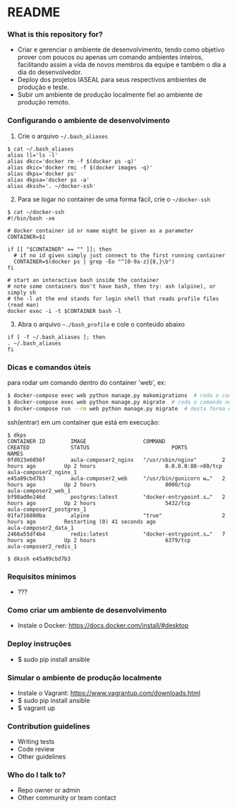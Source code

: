 # README #

### What is this repository for? ###

* Criar e gerenciar o ambiente de desenvolvimento, tendo como objetivo prover com poucos ou apenas um comando
ambientes inteiros, facilitando assim a vida de novos membros da equipe e também o dia a dia
do desenvolvedor.
* Deploy dos projetos IASEAL para seus respectivos ambientes de produção e teste.
* Subir um ambiente de produção localmente fiel ao ambiente de produção remoto.

### Configurando o ambiente de desenvolvimento ###

1. Crie o arquivo `~/.bash_aliases`

```ssh
$ cat ~/.bash_aliases
alias ll='ls -l'
alias dkcc='docker rm -f $(docker ps -q)'
alias dkic='docker rmi -f $(docker images -q)'
alias dkps='docker ps'
alias dkpsa='docker ps -a'
alias dkssh='. ~/docker-ssh'
```

2. Para se logar no container de uma forma fácil, crie o `~/docker-ssh`
```ssh
$ cat ~/docker-ssh
#!/bin/bash -xe

# docker container id or name might be given as a parameter
CONTAINER=$1

if [[ "$CONTAINER" == "" ]]; then
  # if no id given simply just connect to the first running container
  CONTAINER=$(docker ps | grep -Eo "^[0-9a-z]{8,}\b")
fi

# start an interactive bash inside the container
# note some containers don't have bash, then try: ash (alpine), or simply sh
# the -l at the end stands for login shell that reads profile files (read man)
docker exec -i -t $CONTAINER bash -l
```

3. Abra o arquivo `~./bash_profile` e cole o conteúdo abaixo

```ssh
if [ -f ~/.bash_aliases ]; then
. ~/.bash_aliases
fi
```

### Dicas e comandos úteis ###

para rodar um comando dentro do container 'web', ex:
```sh
$ docker-compose exec web python manage.py makemigrations  # roda o comando no container 'web' que está em execução
$ docker-compose exec web python manage.py migrate  # roda o comando no container 'web' que está em execução
$ docker-compose run --rm web python manage.py migrate  # desta forma ele cria outra container e depois o destroi
```

ssh(entrar) em um container que está em execução:
```ssh
$ dkps
CONTAINER ID        IMAGE                  COMMAND                  CREATED             STATUS                          PORTS                NAMES
0fd023e6056f        aula-composer2_nginx   "/usr/sbin/nginx"        2 hours ago         Up 2 hours                      0.0.0.0:80->80/tcp   aula-composer2_nginx_1
e45a89cbd7b3        aula-composer2_web     "/usr/bin/gunicorn w…"   2 hours ago         Up 2 hours                      8000/tcp             aula-composer2_web_1
bf98ad0e246d        postgres:latest        "docker-entrypoint.s…"   2 hours ago         Up 2 hours                      5432/tcp             aula-composer2_postgres_1
01fa716800ba        alpine                 "true"                   2 hours ago         Restarting (0) 41 seconds ago                        aula-composer2_data_1
2466a55df4b4        redis:latest           "docker-entrypoint.s…"   7 hours ago         Up 2 hours                      6379/tcp             aula-composer2_redis_1

$ dkssh e45a89cbd7b3
```

### Requisitos mínimos ###
* ???

### Como criar um ambiente de desenvolvimento ###

* Instale o Docker: https://docs.docker.com/install/#desktop

### Deploy instruções ###

* $ sudo pip install ansible

### Simular o ambiente de produção localmente ###

* Instale o Vagrant: https://www.vagrantup.com/downloads.html
* $ sudo pip install ansible
* $ vagrant up

### Contribution guidelines ###

* Writing tests
* Code review
* Other guidelines

### Who do I talk to? ###

* Repo owner or admin
* Other community or team contact